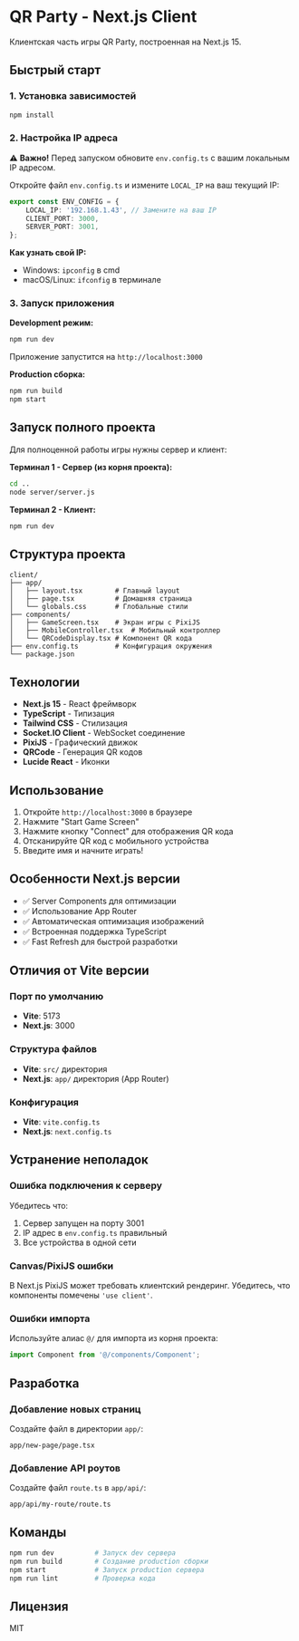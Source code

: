 # QR Party - Next.js Client

Клиентская часть игры QR Party, построенная на Next.js 15.

## Быстрый старт

### 1. Установка зависимостей

```bash
npm install
```

### 2. Настройка IP адреса

⚠️ **Важно!** Перед запуском обновите `env.config.ts` с вашим локальным IP адресом.

Откройте файл `env.config.ts` и измените `LOCAL_IP` на ваш текущий IP:

```typescript
export const ENV_CONFIG = {
	LOCAL_IP: '192.168.1.43', // Замените на ваш IP
	CLIENT_PORT: 3000,
	SERVER_PORT: 3001,
};
```

**Как узнать свой IP:**

- Windows: `ipconfig` в cmd
- macOS/Linux: `ifconfig` в терминале

### 3. Запуск приложения

**Development режим:**

```bash
npm run dev
```

Приложение запустится на `http://localhost:3000`

**Production сборка:**

```bash
npm run build
npm start
```

## Запуск полного проекта

Для полноценной работы игры нужны сервер и клиент:

**Терминал 1 - Сервер (из корня проекта):**

```bash
cd ..
node server/server.js
```

**Терминал 2 - Клиент:**

```bash
npm run dev
```

## Структура проекта

```
client/
├── app/
│   ├── layout.tsx        # Главный layout
│   ├── page.tsx          # Домашняя страница
│   └── globals.css       # Глобальные стили
├── components/
│   ├── GameScreen.tsx    # Экран игры с PixiJS
│   ├── MobileController.tsx  # Мобильный контроллер
│   └── QRCodeDisplay.tsx # Компонент QR кода
├── env.config.ts         # Конфигурация окружения
└── package.json
```

## Технологии

- **Next.js 15** - React фреймворк
- **TypeScript** - Типизация
- **Tailwind CSS** - Стилизация
- **Socket.IO Client** - WebSocket соединение
- **PixiJS** - Графический движок
- **QRCode** - Генерация QR кодов
- **Lucide React** - Иконки

## Использование

1. Откройте `http://localhost:3000` в браузере
2. Нажмите "Start Game Screen"
3. Нажмите кнопку "Connect" для отображения QR кода
4. Отсканируйте QR код с мобильного устройства
5. Введите имя и начните играть!

## Особенности Next.js версии

- ✅ Server Components для оптимизации
- ✅ Использование App Router
- ✅ Автоматическая оптимизация изображений
- ✅ Встроенная поддержка TypeScript
- ✅ Fast Refresh для быстрой разработки

## Отличия от Vite версии

### Порт по умолчанию

- **Vite**: 5173
- **Next.js**: 3000

### Структура файлов

- **Vite**: `src/` директория
- **Next.js**: `app/` директория (App Router)

### Конфигурация

- **Vite**: `vite.config.ts`
- **Next.js**: `next.config.ts`

## Устранение неполадок

### Ошибка подключения к серверу

Убедитесь что:

1. Сервер запущен на порту 3001
2. IP адрес в `env.config.ts` правильный
3. Все устройства в одной сети

### Canvas/PixiJS ошибки

В Next.js PixiJS может требовать клиентский рендеринг. Убедитесь, что компоненты помечены `'use client'`.

### Ошибки импорта

Используйте алиас `@/` для импорта из корня проекта:

```typescript
import Component from '@/components/Component';
```

## Разработка

### Добавление новых страниц

Создайте файл в директории `app/`:

```
app/new-page/page.tsx
```

### Добавление API роутов

Создайте файл `route.ts` в `app/api/`:

```
app/api/my-route/route.ts
```

## Команды

```bash
npm run dev          # Запуск dev сервера
npm run build        # Создание production сборки
npm start            # Запуск production сервера
npm run lint         # Проверка кода
```

## Лицензия

MIT
